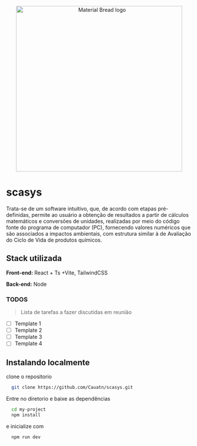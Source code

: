 
<p align="center">
    <img width="450" src="https://github.com/Cauatn/scasys/assets/39890456/23afe9aa-c93b-4a0e-ba18-095af54ea27d" alt="Material Bread logo">
</p>

# scasys

Trata-se de um software intuitivo, que, de acordo com etapas pré-definidas, permite ao usuário a obtenção de resultados a partir de cálculos matemáticos e conversões de unidades, realizadas por meio do código fonte do programa de computador (PC), fornecendo valores numéricos que são associados a impactos ambientais, com estrutura similar à de Avaliação do Ciclo de Vida de produtos químicos.

## Stack utilizada

**Front-end:** React + Ts +Vite, TailwindCSS

**Back-end:** Node

### TODOS
>Lista de tarefas a fazer discutidas em reunião

- [ ] Template 1
- [ ] Template 2
- [ ] Template 3
- [ ] Template 4

## Instalando localmente

clone o repositorio

```bash
  git clone https://github.com/Cauatn/scasys.git
```

Entre no diretorio e baixe as dependências

```bash
  cd my-project
  npm install
```
e inicialize com
```bash
  npm run dev
```
